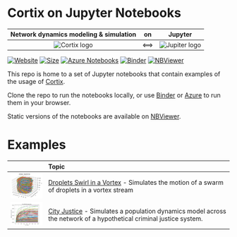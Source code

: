 # Cortix on Jupyter Notebooks

| Network dynamics modeling & simulation | on | Jupyter |
|:---:|:--:|:----:|
| <img src="https://cortix.org/logo.jpg" title="Cortix logo"> | <==> | <img width="115" src="https://upload.wikimedia.org/wikipedia/commons/thumb/3/38/Jupyter_logo.svg/250px-Jupyter_logo.svg.png" title="Jupiter logo"> |

[![Website](https://img.shields.io/website/https/github.com/dpploy/cortix-nb.svg)](https://github.com/dpploy/cortix-nb)
[![Size](https://img.shields.io/github/repo-size/dpploy/cortix-nb.svg?label=size&style=flat)](https://cortix.org)
[![Azure Notebooks](https://notebooks.azure.com/launch.svg)](https://notebooks.azure.com/dealmeidavf/projects/cortix-nb)
[![Binder](https://mybinder.org/badge_logo.svg)](https://mybinder.org/v2/gh/dpploy/cortix-nb/master)
[![NBViewer](https://github.com/jupyter/design/blob/master/logos/Badges/nbviewer_badge.svg)](http://nbviewer.jupyter.org/github/dpploy/cortix-nb/)

This repo is home to a set of  Jupyter notebooks that contain  examples of the usage of [Cortix](https://github.com/dpploy/cortix). 

Clone the repo to run the notebooks locally, or use [Binder](https://mybinder.org/v2/gh/dpploy/cortix-nb/master) or [Azure](https://notebooks.azure.com/dealmeidavf/projects/cortix-nb) to run them in your browser.

Static versions of the notebooks are available on [NBViewer](http://nbviewer.jupyter.org/github/dpploy/cortix-nb).

# Examples

|  | Topic |
|:---|:---|
|<img  width="150" src="https://github.com/dpploy/cortix-nb/blob/master/img/droplet.png" title="droplets"> | [Droplets Swirl in a Vortex](https://nbviewer.jupyter.org/github/dpploy/cortix-nb/blob/master/run_droplet_swirl.ipynb) -  Simulates the motion of a swarm of droplets in a vortex stream |
|<img  width="150" src="https://github.com/dpploy/cortix-nb/blob/master/img/justice.png" title="droplets"> | [City Justice](https://nbviewer.jupyter.org/github/dpploy/cortix-nb/blob/master/run_city_justice.ipynb) - Simulates a population dynamics model across the network of a hypothetical criminal justice system. |

